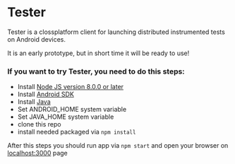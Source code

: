# Tester
Tester is a clossplatform client for launching distributed instrumented tests on Android devices.

It is an early prototype, but in short time it will be ready to use!

### If you want to try Tester, you need to do this steps:
 - Install [Node JS version 8.0.0 or later](https://nodejs.org)
 - Install [Android SDK](https://developer.android.com/studio/)
 - Install [Java](https://java.com)
 - Set ANDROID_HOME system variable
 - Set JAVA_HOME system variable
 - clone this repo
 - install needed packaged via ```npm install```
 
 
 After this steps you should run app via ```npm start``` and open your browser on [localhost:3000](http://localhost:3000/) page
